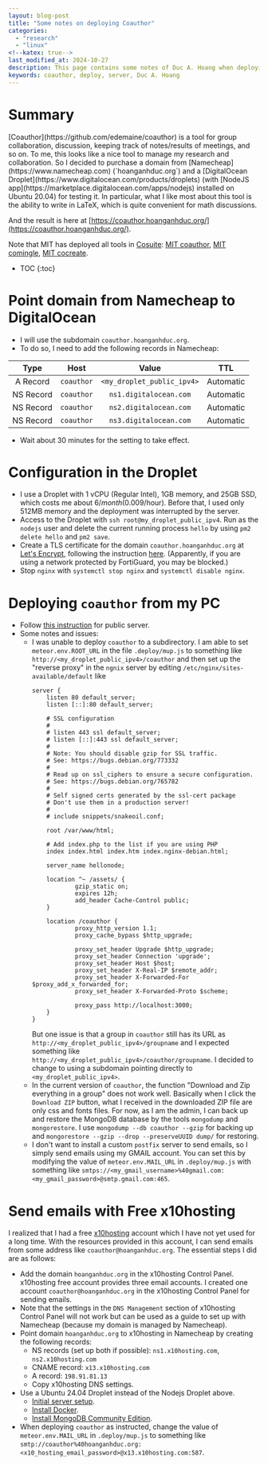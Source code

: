 ```yaml
---
layout: blog-post 
title: "Some notes on deploying Coauthor"
categories:
  - "research"
  - "linux"
<!--katex: true-->
last_modified_at: 2024-10-27
description: This page contains some notes of Duc A. Hoang when deploying the software coauthor
keywords: coauthor, deploy, server, Duc A. Hoang
---
```


<div class="alert alert-info" markdown="1">
<h1 class="alert-heading">Summary</h1>
[Coauthor](https://github.com/edemaine/coauthor) is a tool for group collaboration, discussion, keeping track of notes/results of meetings, and so on. To me, this looks like a nice tool to manage my research and collaboration. So I decided to purchase a domain from [Namecheap](https://www.namecheap.com) (`hoanganhduc.org`) and a [DigitalOcean Droplet](https://www.digitalocean.com/products/droplets) (with [NodeJS app](https://marketplace.digitalocean.com/apps/nodejs) installed on Ubuntu 20.04) for testing it. In particular, what I like most about this tool is the ability to write in LaTeX, which is quite convenient for math discussions. 

And the result is here at [https://coauthor.hoanganhduc.org/](https://coauthor.hoanganhduc.org/).

Note that MIT has deployed all tools in [Cosuite](https://github.com/edemaine/cosuite): [MIT coauthor](https://coauthor.csail.mit.edu), [MIT comingle](https://comingle.csail.mit.edu), [MIT cocreate](https://cocreate.csail.mit.edu).

* TOC
{:toc}
</div>

# Point domain from Namecheap to DigitalOcean

* I will use the subdomain `coauthor.hoanganhduc.org`. 
* To do so, I need to add the following records in Namecheap:

| Type | Host | Value | TTL |
|:----:|:----:|:-----:|:---:|
| A Record | `coauthor` | `<my_droplet_public_ipv4>` | Automatic |
| NS Record | `coauthor` | `ns1.digitalocean.com` | Automatic |
| NS Record | `coauthor` | `ns2.digitalocean.com` | Automatic |
| NS Record | `coauthor` | `ns3.digitalocean.com` | Automatic |

* Wait about 30 minutes for the setting to take effect.

# Configuration in the Droplet

* I use a Droplet with 1 vCPU (Regular Intel), 1GB memory, and 25GB SSD, which costs me about $6/month ($0.009/hour). Before that, I used only 512MB memory and the deployment was interrupted by the server.
* Access to the Droplet with `ssh root@my_droplet_public_ipv4`. Run as the `nodejs` user and delete the current running process `hello` by using `pm2 delete hello` and `pm2 save`.
* Create a TLS certificate for the domain `coauthor.hoanganhduc.org` at [Let's Encrypt](https://letsencrypt.org), following the instruction [here](https://certbot.eff.org/instructions?ws=nginx&os=pip). (Apparently, if you are using a network protected by FortiGuard, you may be blocked.)
* Stop `nginx` with `systemctl stop nginx` and `systemctl disable nginx`.

# Deploying `coauthor` from my PC

* Follow [this instruction](https://github.com/edemaine/coauthor/blob/main/INSTALL.md) for public server.
* Some notes and issues:
  * I was unable to deploy `coauthor` to a subdirectory. I am able to set `meteor.env.ROOT_URL` in the file `.deploy/mup.js` to something like `http://<my_droplet_public_ipv4>/coauthor` and then set up the "reverse proxy" in the `ngnix` server by editing `/etc/nginx/sites-available/default` like
    ```
    server {
        listen 80 default_server;
        listen [::]:80 default_server;

        # SSL configuration
        #
        # listen 443 ssl default_server;
        # listen [::]:443 ssl default_server;
        #
        # Note: You should disable gzip for SSL traffic.
        # See: https://bugs.debian.org/773332
        #
        # Read up on ssl_ciphers to ensure a secure configuration.
        # See: https://bugs.debian.org/765782
        #
        # Self signed certs generated by the ssl-cert package
        # Don't use them in a production server!
        #
        # include snippets/snakeoil.conf;

        root /var/www/html;

        # Add index.php to the list if you are using PHP
        index index.html index.htm index.nginx-debian.html;

        server_name hellonode;

        location ^~ /assets/ {
                gzip_static on;
                expires 12h;
                add_header Cache-Control public;
        }

        location /coauthor {
                proxy_http_version 1.1;
                proxy_cache_bypass $http_upgrade;

                proxy_set_header Upgrade $http_upgrade;
                proxy_set_header Connection 'upgrade';
                proxy_set_header Host $host;
                proxy_set_header X-Real-IP $remote_addr;
                proxy_set_header X-Forwarded-For $proxy_add_x_forwarded_for;
                proxy_set_header X-Forwarded-Proto $scheme;

                proxy_pass http://localhost:3000;
        }
    }
    ``` 
    But one issue is that a group in `coauthor` still has its URL as `http://<my_droplet_public_ipv4>/groupname` and I expected something like `http://<my_droplet_public_ipv4>/coauthor/groupname`. I decided to change to using a subdomain pointing directly to `<my_droplet_public_ipv4>`.
  * In the current version of `coauthor`, the function "Download and Zip everything in a group" does not work well. Basically when I click the `Download ZIP` button, what I received in the downloaded ZIP file are only css and fonts files. For now, as I am the admin, I can back up and restore the MongoDB database by the tools `mongodump` and `mongorestore`. I use `mongodump --db coauthor --gzip` for backing up and `mongorestore --gzip --drop --preserveUUID dump/` for restoring.
  * I don't want to install a custom `postfix` server to send emails, so I simply send emails using my GMAIL account. You can set this by modifying the value of `meteor.env.MAIL_URL` in `.deploy/mup.js` with something like `smtps://<my_gmail_username>%40gmail.com:<my_gmail_password>@smtp.gmail.com:465`.

# Send emails with Free x10hosting

I realized that I had a free [x10hosting](https://x10hosting.com) account which I have not yet used for a long time. With the resources provided in this account, I can send emails from some address like `coauthor@hoanganhduc.org`. The essential steps I did are as follows:

* Add the domain `hoanganhduc.org` in the x10hosting Control Panel. x10hosting free account provides three email accounts. I created one account `coauthor@hoanganhduc.org` in the x10hosting Control Panel for sending emails.
* Note that the settings in the `DNS Management` section of x10hosting Control Panel will not work but can be used as a guide to set up with Namecheap (because my domain is managed by Namecheap).
* Point domain `hoanganhduc.org` to x10hosting in Namecheap by creating the following records:
  * NS records (set up both if possible): `ns1.x10hosting.com`, `ns2.x10hosting.com`
  * CNAME record: `x13.x10hosting.com`
  * A record: `198.91.81.13`
  * Copy x10hosting DNS settings.
* Use a Ubuntu 24.04 Droplet instead of the Nodejs Droplet above.
  * [Initial server setup](https://www.digitalocean.com/community/tutorials/initial-server-setup-with-ubuntu).
  * [Install Docker](https://docs.docker.com/engine/install/ubuntu/).
  * [Install MongoDB Community Edition](https://www.mongodb.com/docs/manual/tutorial/install-mongodb-on-ubuntu/).
* When deploying `coauthor` as instructed, change the value of `meteor.env.MAIL_URL` in `.deploy/mup.js` to something like `smtp://coauthor%40hoanganhduc.org:<x10_hosting_email_password>@x13.x10hosting.com:587`.